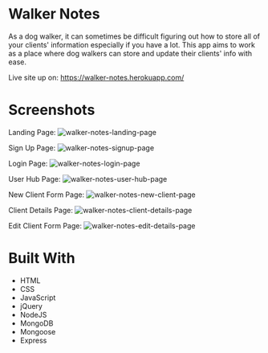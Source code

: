 # Walker Notes

As a dog walker, it can sometimes be difficult figuring out how to store all of your clients' information especially if you have a lot.
This app aims to work as a place where dog walkers can store and update their clients' info with ease. 

Live site up on: https://walker-notes.herokuapp.com/

# Screenshots
Landing Page:
![walker-notes-landing-page](https://user-images.githubusercontent.com/11948360/47817507-c6944600-dd23-11e8-8778-f95520cc91b8.png)

Sign Up Page:
![walker-notes-signup-page](https://user-images.githubusercontent.com/11948360/47817558-f5aab780-dd23-11e8-9ba1-eec8fbcb87dd.png)

Login Page:
![walker-notes-login-page](https://user-images.githubusercontent.com/11948360/47817602-1541e000-dd24-11e8-92e0-d077c555724b.png)

User Hub Page:
![walker-notes-user-hub-page](https://user-images.githubusercontent.com/11948360/47817669-3dc9da00-dd24-11e8-9c76-c4ae4c40f89b.png)

New Client Form Page:
![walker-notes-new-client-page](https://user-images.githubusercontent.com/11948360/47817708-605bf300-dd24-11e8-8446-96f9292bf4e6.png)

Client Details Page:
![walker-notes-client-details-page](https://user-images.githubusercontent.com/11948360/47817775-8a151a00-dd24-11e8-801f-8f1d63b5f2f0.png)

Edit Client Form Page:
![walker-notes-edit-details-page](https://user-images.githubusercontent.com/11948360/47817828-b29d1400-dd24-11e8-92d6-6fc79e5dc4fe.png)

# Built With
* HTML
* CSS
* JavaScript
* jQuery
* NodeJS
* MongoDB
* Mongoose
* Express
